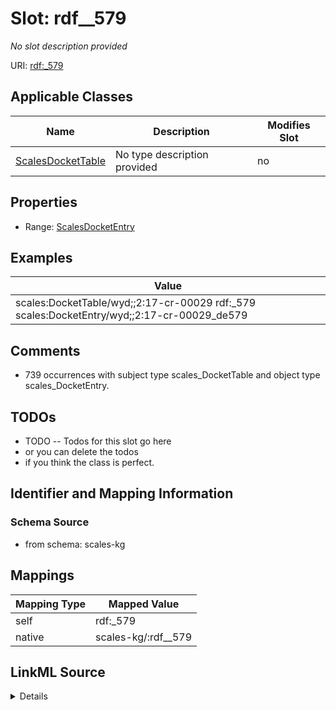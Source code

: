 

# Slot: rdf__579


_No slot description provided_





URI: [rdf:_579](http://www.w3.org/1999/02/22-rdf-syntax-ns#_579)



<!-- no inheritance hierarchy -->





## Applicable Classes

| Name | Description | Modifies Slot |
| --- | --- | --- |
| [ScalesDocketTable](../classes/ScalesDocketTable.md) | No type description provided |  no  |







## Properties

* Range: [ScalesDocketEntry](../classes/ScalesDocketEntry.md)






## Examples

| Value |
| --- |
| scales:DocketTable/wyd;;2:17-cr-00029 rdf:_579 scales:DocketEntry/wyd;;2:17-cr-00029_de579 |

## Comments

* 739 occurrences with subject type scales_DocketTable and object type scales_DocketEntry.

## TODOs

* TODO -- Todos for this slot go here
* or you can delete the todos
* if you think the class is perfect.

## Identifier and Mapping Information







### Schema Source


* from schema: scales-kg




## Mappings

| Mapping Type | Mapped Value |
| ---  | ---  |
| self | rdf:_579 |
| native | scales-kg/:rdf__579 |




## LinkML Source

<details>
```yaml
name: rdf__579
description: No slot description provided
todos:
- TODO -- Todos for this slot go here
- or you can delete the todos
- if you think the class is perfect.
comments:
- 739 occurrences with subject type scales_DocketTable and object type scales_DocketEntry.
examples:
- value: scales:DocketTable/wyd;;2:17-cr-00029 rdf:_579 scales:DocketEntry/wyd;;2:17-cr-00029_de579
from_schema: scales-kg
rank: 1000
slot_uri: rdf:_579
alias: rdf__579
domain_of:
- scales_DocketTable
range: scales_DocketEntry

```
</details>